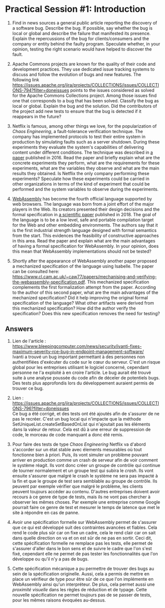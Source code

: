 # Practical Session #1: Introduction

1. Find in news sources a general public article reporting the discovery of a software bug. Describe the bug. If possible, say whether the bug is local or global and describe the failure that manifested its presence. Explain the repercussions of the bug for clients/consumers and the company or entity behind the faulty program. Speculate whether, in your opinion, testing the right scenario would have helped to discover the fault.

2. Apache Commons projects are known for the quality of their code and development practices. They use dedicated issue tracking systems to discuss and follow the evolution of bugs and new features. The following link https://issues.apache.org/jira/projects/COLLECTIONS/issues/COLLECTIONS-794?filter=doneissues points to the issues considered as solved for the Apache Commons Collections project. Among those issues find one that corresponds to a bug that has been solved. Classify the bug as local or global. Explain the bug and the solution. Did the contributors of the project add new tests to ensure that the bug is detected if it reappears in the future?

3. Netflix is famous, among other things we love, for the popularization of *Chaos Engineering*, a fault-tolerance verification technique. The company has implemented protocols to test their entire system in production by simulating faults such as a server shutdown. During these experiments they evaluate the system's capabilities of delivering content under different conditions. The technique was described in [a paper](https://arxiv.org/ftp/arxiv/papers/1702/1702.05843.pdf) published in 2016. Read the paper and briefly explain what are the concrete experiments they perform, what are the requirements for these experiments, what are the variables they observe and what are the main results they obtained. Is Netflix the only company performing these experiments? Speculate how these experiments could be carried in other organizations in terms of the kind of experiment that could be performed and the system variables to observe during the experiments.

4. [WebAssembly](https://webassembly.org/) has become the fourth official language supported by web browsers. The language was born from a joint effort of the major players in the Web. Its creators presented their design decisions and the formal specification in [a scientific paper](https://people.mpi-sws.org/~rossberg/papers/Haas,%20Rossberg,%20Schuff,%20Titzer,%20Gohman,%20Wagner,%20Zakai,%20Bastien,%20Holman%20-%20Bringing%20the%20Web%20up%20to%20Speed%20with%20WebAssembly.pdf) published in 2018. The goal of the language is to be a low level, safe and portable compilation target for the Web and other embedding environments. The authors say that it is the first industrial strength language designed with formal semantics from the start. This evidences the feasibility of constructive approaches in this area. Read the paper and explain what are the main advantages of having a formal specification for WebAssembly. In your opinion, does this mean that WebAssembly implementations should not be tested? 

5.  Shortly after the appearance of WebAssembly another paper proposed a mechanized specification of the language using Isabelle. The paper can be consulted here: https://www.cl.cam.ac.uk/~caw77/papers/mechanising-and-verifying-the-webassembly-specification.pdf. This mechanized specification complements the first formalization attempt from the paper. According to the author of this second paper, what are the main advantages of the mechanized specification? Did it help improving the original formal specification of the language? What other artifacts were derived from this mechanized specification? How did the author verify the specification? Does this new specification removes the need for testing?

## Answers

1. Lien de l'article : https://www.bleepingcomputer.com/news/security/ivanti-fixes-maximum-severity-rce-bug-in-endpoint-management-software/<br>
Ivanti a trouvé un bug important permettant à des personnes non authentifiées d'exécuter du code sur le cœur du serveur. C'est un risque global pour les entreprises utilisant le logiciel concerné, cependant personne ne l'a exploité à en croire l'article.
Le bug aurait été trouvé suite à une analyse poussée du code afin de déceler de potentiels bugs. Des tests plus approfondis lors du développement auraient permis de trouver ce bug.
2. Lien : https://issues.apache.org/jira/projects/COLLECTIONS/issues/COLLECTIONS-796?filter=doneissues <br>
Ce bug a été corrigé, et des tests ont été ajoutés afin de s'assurer de ne pas le recréer. C'est un bug local qui n'impacte que la méthode SetUniqueList.createSetBasedOnList qui n'ajoutait pas les éléments dans la valeur de retour. Cela est dû à une erreur de suppression de code, le morceau de code manquant a donc été remis.

3. Pour faire des tests de type *Chaos Engineering* Netflix va d'abord s'accorder sur un état stable avec élements mesurables où tout fonctionne bien à priori. Puis, ils vont simuler un problème pouvant arriver en production comme un crash de serveur afin de voir comment le système réagit. Ils vont donc créer un groupe de contrôle qui continue de tourner normalement et un groupe test qui subira le *crash*. Ils vont ensuite s'assurer que malgré le crash le système ne sera pas impacté à la fin et que le groupe de test sera semblable au groupe de contrôle. Ils peuvent par exemple vérifier que malgré le problème, les clients peuvent toujours accéder au contenu. D'autres entreprises doivent avoir recours à ce genre de type de tests, mais ils ne vont pas chercher à observer les mêmes choses. Par exemple une entreprise comme Google pourrait faire ce genre de test et mesurer le temps de latence que met le site à répondre en cas de panne.
4. Avoir une spécification formelle sur WebAssembly permet de s'assurer que ce qui est développé suit des contraintes avancées et fiables. Cela rend le code plus sûr car on fixe un cadre, cela le rend clair car on sait dans quelle direction on va et on est sûr de ne pas en sortir. Ceci dit, cette spécification formelle ne remplace pas les tests, elle permet de s'assurer d'aller dans le bon sens et de suivre le cadre que l'on s'est fixé, cependant elle ne permet de pas tester les fonctionnalités que l'on développe ou qu'il n'y a pas de bugs.
5. Cette spécification mécanique a pu permettre de trouver des bugs au sein de la spécification originelle. Aussi, cela a permis de mettre en place un vérifieur de type pour être sûr de ce que l'on implémente en WebAssembly ainsi qu'un interpréteur. De plus, cela permet aussi une *proximité visuelle* dans les règles de réduction et de typage. Cette nouvelle spécification ne permet toujours pas de se passer de tests, pour les mêmes raisons évoquées au-dessus. 